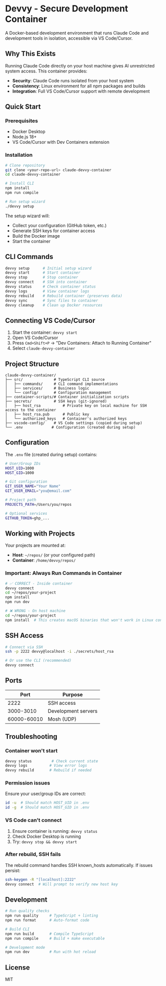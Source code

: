 # Devvy - Secure Development Container

A Docker-based development environment that runs Claude Code and development tools in isolation, accessible via VS Code/Cursor.

## Why This Exists

Running Claude Code directly on your host machine gives AI unrestricted system access. This container provides:
- **Security**: Claude Code runs isolated from your host system
- **Consistency**: Linux environment for all npm packages and builds
- **Integration**: Full VS Code/Cursor support with remote development

## Quick Start

### Prerequisites
- Docker Desktop
- Node.js 18+
- VS Code/Cursor with Dev Containers extension

### Installation

```bash
# Clone repository
git clone <your-repo-url> claude-devvy-container
cd claude-devvy-container

# Install CLI
npm install
npm run compile

# Run setup wizard
./devvy setup
```

The setup wizard will:
- Collect your configuration (GitHub token, etc.)
- Generate SSH keys for container access
- Build the Docker image
- Start the container

## CLI Commands

```bash
devvy setup      # Initial setup wizard
devvy start      # Start container
devvy stop       # Stop container
devvy connect    # SSH into container
devvy status     # Check container status
devvy logs       # View container logs
devvy rebuild    # Rebuild container (preserves data)
devvy sync       # Sync files to container
devvy cleanup    # Clean up Docker resources
```

## Connecting VS Code/Cursor

1. Start the container: `devvy start`
2. Open VS Code/Cursor
3. Press `Cmd+Shift+P` → "Dev Containers: Attach to Running Container"
4. Select `claude-devvy-container`

## Project Structure

```
claude-devvy-container/
├── src/              # TypeScript CLI source
│   ├── commands/     # CLI command implementations
│   ├── services/     # Business logic
│   └── config/       # Configuration management
├── container-scripts/# Container initialization scripts
├── secrets/          # SSH keys (git-ignored)
│   ├── host_rsa          # Private key on local machine for SSH access to the container
│   ├── host_rsa.pub      # Public key
│   └── authorized_keys   # Container's authorized keys
├── vscode-config/    # VS Code settings (copied during setup)
└── .env             # Configuration (created during setup)
```

## Configuration

The `.env` file (created during setup) contains:

```bash
# User/Group IDs
HOST_UID=1000
HOST_GID=1000

# Git configuration
GIT_USER_NAME="Your Name"
GIT_USER_EMAIL="you@email.com"

# Project path
PROJECTS_PATH=/Users/you/repos

# Optional services
GITHUB_TOKEN=ghp_...
```

## Working with Projects

Your projects are mounted at:
- **Host**: `~/repos/` (or your configured path)
- **Container**: `/home/devvy/repos/`

### Important: Always Run Commands in Container

```bash
# ✅ CORRECT - Inside container
devvy connect
cd ~/repos/your-project
npm install
npm run dev

# ❌ WRONG - On host machine
cd ~/repos/your-project
npm install  # This creates macOS binaries that won't work in Linux container
```

## SSH Access

```bash
# Connect via SSH
ssh -p 2222 devvy@localhost -i ./secrets/host_rsa

# Or use the CLI (recommended)
devvy connect
```

## Ports

| Port | Purpose |
|------|---------|
| 2222 | SSH access |
| 3000-3010 | Development servers |
| 60000-60010 | Mosh (UDP) |

## Troubleshooting

### Container won't start
```bash
devvy status         # Check current state
devvy logs          # View error logs
devvy rebuild       # Rebuild if needed
```

### Permission issues
Ensure your user/group IDs are correct:
```bash
id -u  # Should match HOST_UID in .env
id -g  # Should match HOST_GID in .env
```

### VS Code can't connect
1. Ensure container is running: `devvy status`
2. Check Docker Desktop is running
3. Try: `devvy stop && devvy start`

### After rebuild, SSH fails
The rebuild command handles SSH known_hosts automatically. If issues persist:
```bash
ssh-keygen -R "[localhost]:2222"
devvy connect  # Will prompt to verify new host key
```

## Development

```bash
# Run quality checks
npm run quality     # TypeScript + linting
npm run format      # Auto-format code

# Build CLI
npm run build       # Compile TypeScript
npm run compile     # Build + make executable

# Development mode
npm run dev         # Run with hot reload
```

## License

MIT